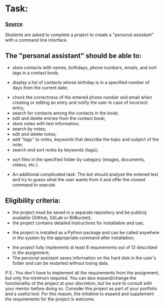 # Task:
### [Source](https://docs.google.com/document/d/1mPDcJ_7Pn29aqZ2e1lvypA__4cvCnHnAKQ70RoAkhxw/edit?usp=sharing)

Students are asked to complete a project to create a "personal assistant" with a command line interface.


## The "personal assistant" should be able to:
+ store contacts with names, birthdays, phone numbers, emails, and sort tags in a contact book;
- display a list of contacts whose birthday is in a specified number of days from the current date;
+ check the correctness of the entered phone number and email when creating or editing an entry and notify the user in case of incorrect entry;
+ search for contacts among the contacts in the book;
+ edit and delete entries from the contact book;
+ store notes with text information;
+ search by notes;
+ edit and delete notes;
+ add "tags" to notes, keywords that describe the topic and subject of the note;
+ search and sort notes by keywords (tags);
- sort files in the specified folder by category (images, documents, videos, etc.).

+ An additional complicated task: The bot should analyze the entered text and try to guess what the user wants from it and offer the closest command to execute


## Eligibility criteria:
+ the project must be saved in a separate repository and be publicly available (GitHub, GitLab or BitBucket);
+ the project contains detailed instructions for installation and use;
* the project is installed as a Python package and can be called anywhere in the system by the appropriate command after installation;
+ the project fully implements at least 8 requirements out of 12 described in the assignment;
+ The personal assistant saves information on the hard disk in the user's folder and can be restarted without losing data.

P.S.: You don't have to implement all the requirements from the assignment, but only the minimum required. You can also expand/change the functionality of the project at your discretion, but be sure to consult with your mentor before doing so. Consider this project as part of your portfolio and a useful tool. For this reason, the initiative to expand and supplement the requirements for the project is welcome.
